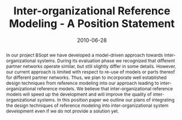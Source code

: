 ---
abstract: In our project BSopt we have developed a model-driven approach towards inter-organizational
  systems. During its evaluation phase we recognized that different partner networks
  operate similar, but still slightly differ in some details. However, our current
  approach is limited with respect to re-use of models or parts thereof for different
  partner networks. Thus, we plan to incorporate well established design techniques
  from reference modeling into our approach leading to inter-organizational reference
  models. We believe that inter-organizational reference models will speed up the
  development and will improve the quality of inter-organizational systems. In this
  position paper we outline our plans of integrating the design techniques of reference
  modeling into inter-organizational system development even if we do not provide
  a solution yet.
authors:
- Birgit Hofreiter
- Christian Huemer
- Gertrude Kappel
- Dieter Mayrhofer
- Jan vom Brocke
date: '2010-06-28'
featured: false
links:
- name: Publik
  url: https://publik.tuwien.ac.at/showentry.php?ID=188054&lang=1
publication_types:
- '0'
publishDate: '2010-06-28'
title: Inter-organizational Reference Modeling - A Position Statement
url_pdf: http://publik.tuwien.ac.at/files/PubDat_188054.pdf
---